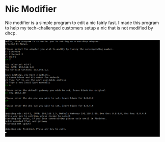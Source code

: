 # Nic Modifier
Nic modifier is a simple program to edit a nic fairly fast. I made this program
to help my tech-challenged customers setup a nic that is not modified by dhcp.
 
![NicModifier](https://github.com/MangoDevx/Nic-Modifier/blob/main/Thubmnail.png?raw=true)
